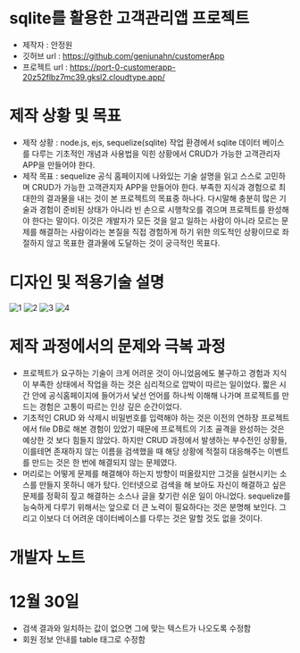 # sqlite를 활용한 고객관리앱 프로젝트
- 제작자 : 안정원
- 깃허브 url : https://github.com/geniunahn/customerApp
- 프로젝트 url : https://port-0-customerapp-20z52flbz7mc39.gksl2.cloudtype.app/


# 제작 상황 및 목표
- 제작 상황 : node.js, ejs, sequelize(sqlite) 작업 환경에서 sqlite 데이터 베이스를 다루는 기초적인 개념과 사용법을 익힌 상황에서 CRUD가 가능한 고객관리자 APP을 만들어야 한다.
- 제작 목표 : sequelize 공식 홈페이지에 나와있는 기술 설명을 읽고 스스로 고민하며 CRUD가 가능한 고객관지자 APP을 만들어야 한다. 부족한 지식과 경험으로 최대한의 결과물을 내는 것이 본 프로젝트의 목표중 하나다. 다시말해 충분히 많은 기술과 경험이 준비된 상태가 아니라 빈 손으로 시행착오를 겪으며 프로젝트를 완성해야 한다는 말이다. 이것은 개발자가 모든 것을 알고 일하는 사람이 아니라 모르는 문제를 해결하는 사람이라는 본질을 직접 경험하게 하기 위한 의도적인 상황이므로 좌절하지 않고 목표한 결과물에 도달하는 것이 궁극적인 목표다.

# 디자인 및 적용기술 설명
![1](https://user-images.githubusercontent.com/106502672/209916729-8791f2dc-0449-4145-a6c7-b3e54fdda5ef.jpg)
![2](https://user-images.githubusercontent.com/106502672/209916735-fd57f829-7afe-4073-be5c-ff92884f0fe1.jpg)
![3](https://user-images.githubusercontent.com/106502672/209916740-accea5aa-390c-4fb3-a43d-82182b815c82.jpg)
![4](https://user-images.githubusercontent.com/106502672/209916742-76384cdc-f88a-4049-b17d-c23b119f1b7c.jpg)


# 제작 과정에서의 문제와 극복 과정
-  프로젝트가 요구하는 기술이 크게 어려운 것이 아니었음에도 불구하고 경험과 지식이 부족한 상태에서 작업을 하는 것은 심리적으로 압박이 따르는 일이었다. 짧은 시간 안에 공식홈페이지에 들어가서 낯선 언어를 하나씩 이해해 나가며 프로젝트를 만드는 경험은 고통이 따르는 인상 깊은 순간이었다.
- 기초적인 CRUD 와 삭제시 비밀번호를 입력해야 하는 것은 이전의 연하장 프로젝트에서 file DB로 해본 경험이 있었기 때문에 프로젝트의 기초 골격을 완성하는 것은 예상한 것 보다 힘들지 않았다. 하지만 CRUD 과정에서 발생하는 부수전인 상황들, 이를테면 존재하지 않는 이름을 검색했을 때 해당 상황에 적절히 대응해주는 이벤트를 만드는 것은 한 번에 해결되지 않는 문제였다.
- 머리로는 어떻게 문제를 해결해야 하는지 방향이 떠올랐지만 그것을 실현시키는 소스를 만들지 못하니 애가 탔다. 인터넷으로 검색을 해 보아도 자신이 해결하고 싶은 문제를 정확히 짚고 해결하는 소스나 글을 찾기란 쉬운 일이 아니었다. sequelize를 능숙하게 다루기 위해서는 앞으로 더 큰 노력이 필요하다는 것은 분명해 보인다. 그리고 이보다 더 어려운 데이터베이스를 다루는 것은 말할 것도 없을 것이다.

# 개발자 노트
# 12월 30일
- 검색 결과와 일치하는 값이 없으면 그에 맞는 텍스트가 나오도록 수정함
- 회원 정보 안내를 table 태그로 수정함

